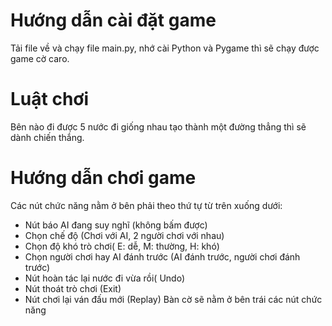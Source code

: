 # Hướng dẫn cài đặt game
Tải file về và chạy file main.py, nhớ cài Python và Pygame thì sẽ chạy được game cờ caro.
# Luật chơi
Bên nào đi được 5 nước đi giống nhau tạo thành một đường thẳng thì sẽ dành chiến thắng.
# Hướng dẫn chơi game
Các nút chức năng nằm ở bên phải theo thứ tự từ trên xuống dưới:
- Nút báo AI đang suy nghĩ (không bấm được)
- Chọn chế độ (Chơi với AI, 2 người chơi với nhau)
- Chọn độ khó trò chơi( E: dễ, M: thường, H: khó)
- Chọn người chơi hay AI đánh trước (AI đánh trước, người chơi đánh trước)
- Nút hoàn tác lại nước đi vừa rồi( Undo)
- Nút thoát trò chơi (Exit)
- Nút chơi lại ván đấu mới (Replay)
Bàn cờ sẽ nằm ở bên trái các nút chức năng
